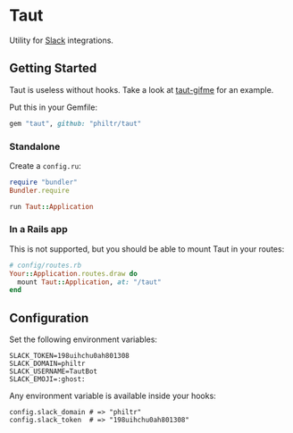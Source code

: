 # Taut

Utility for [Slack](http://slack.com) integrations.

## Getting Started

Taut is useless without hooks. Take a look at [taut-gifme](https://github.com/philtr/taut-gifme) for an
example.

Put this in your Gemfile:

```ruby
gem "taut", github: "philtr/taut"
```

### Standalone

Create a `config.ru`:

```ruby
require "bundler"
Bundler.require

run Taut::Application
```

### In a Rails app

This is not supported, but you should be able to mount Taut in your routes:

```ruby
# config/routes.rb
Your::Application.routes.draw do
  mount Taut::Application, at: "/taut"
end
```

## Configuration

Set the following environment variables:

```
SLACK_TOKEN=198uihchu0ah801308
SLACK_DOMAIN=philtr
SLACK_USERNAME=TautBot
SLACK_EMOJI=:ghost:
```

Any environment variable is available inside your hooks:

```
config.slack_domain # => "philtr"
config.slack_token  # => "198uihchu0ah801308"
```




